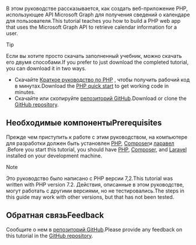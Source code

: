 <!-- markdownlint-disable MD002 MD041 -->

<span data-ttu-id="8740e-101">В этом руководстве рассказывается, как создать веб-приложение PHP, использующее API Microsoft Graph для получения сведений о календаре для пользователя.</span><span class="sxs-lookup"><span data-stu-id="8740e-101">This tutorial teaches you how to build a PHP web app that uses the Microsoft Graph API to retrieve calendar information for a user.</span></span>

> [!TIP]
> <span data-ttu-id="8740e-102">Если вы хотите просто скачать заполненный учебник, можно скачать его двумя способами.</span><span class="sxs-lookup"><span data-stu-id="8740e-102">If you prefer to just download the completed tutorial, you can download it in two ways.</span></span>
>
> - <span data-ttu-id="8740e-103">Скачайте [Краткое руководство по PHP](https://developer.microsoft.com/graph/quick-start?platform=option-php) , чтобы получить рабочий код в минутах.</span><span class="sxs-lookup"><span data-stu-id="8740e-103">Download the [PHP quick start](https://developer.microsoft.com/graph/quick-start?platform=option-php) to get working code in minutes.</span></span>
> - <span data-ttu-id="8740e-104">Скачайте или скопируйте [репозиторий GitHub](https://github.com/microsoftgraph/msgraph-training-phpapp).</span><span class="sxs-lookup"><span data-stu-id="8740e-104">Download or clone the [GitHub repository](https://github.com/microsoftgraph/msgraph-training-phpapp).</span></span>

## <a name="prerequisites"></a><span data-ttu-id="8740e-105">Необходимые компоненты</span><span class="sxs-lookup"><span data-stu-id="8740e-105">Prerequisites</span></span>

<span data-ttu-id="8740e-106">Прежде чем приступить к работе с этим руководством, на компьютере для разработки должен быть установлен [PHP](http://php.net/downloads.php), [Composer](https://getcomposer.org/)и [ларавел](https://laravel.com/) .</span><span class="sxs-lookup"><span data-stu-id="8740e-106">Before you start this tutorial, you should have [PHP](http://php.net/downloads.php), [Composer](https://getcomposer.org/), and [Laravel](https://laravel.com/) installed on your development machine.</span></span>

> [!NOTE]
> <span data-ttu-id="8740e-107">Это руководство было написано с PHP версии 7,2.</span><span class="sxs-lookup"><span data-stu-id="8740e-107">This tutorial was written with PHP version 7.2.</span></span> <span data-ttu-id="8740e-108">Действия, описанные в этом руководстве, могут работать с другими версиями, но не тестировались.</span><span class="sxs-lookup"><span data-stu-id="8740e-108">The steps in this guide may work with other versions, but that has not been tested.</span></span>

## <a name="feedback"></a><span data-ttu-id="8740e-109">Обратная связь</span><span class="sxs-lookup"><span data-stu-id="8740e-109">Feedback</span></span>

<span data-ttu-id="8740e-110">Сообщите о нем в [репозиторий GitHub](https://github.com/microsoftgraph/msgraph-training-phpapp).</span><span class="sxs-lookup"><span data-stu-id="8740e-110">Please provide any feedback on this tutorial in the [GitHub repository](https://github.com/microsoftgraph/msgraph-training-phpapp).</span></span>